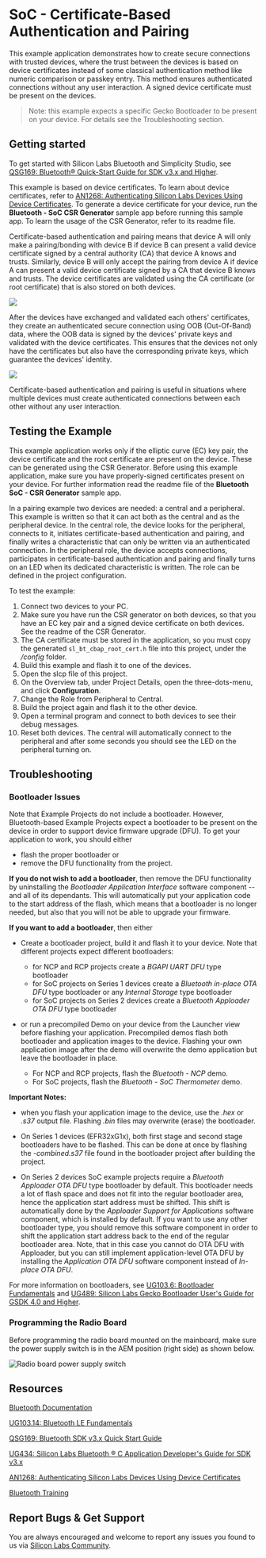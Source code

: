 # SoC - Certificate-Based Authentication and Pairing

This example application demonstrates how to create secure connections with trusted devices, where the trust between the devices is based on device certificates instead of some classical authentication method like numeric comparison or passkey entry. This method ensures authenticated connections without any user interaction. A signed device certificate must be present on the devices.

> Note: this example expects a specific Gecko Bootloader to be present on your device. For details see the Troubleshooting section.

## Getting started

To get started with Silicon Labs Bluetooth and Simplicity Studio, see [QSG169: Bluetooth® Quick-Start Guide for SDK v3.x and Higher](https://www.silabs.com/documents/public/quick-start-guides/qsg169-bluetooth-sdk-v3x-quick-start-guide.pdf).

This example is based on device certificates. To learn about device certificates, refer to [AN1268: Authenticating Silicon Labs Devices Using Device Certificates](https://www.silabs.com/documents/public/application-notes/an1268-efr32-secure-identity.pdf). To generate a device certificate for your device, run the **Bluetooth - SoC CSR Generator** sample app before running this sample app. To learn the usage of the CSR Generator, refer to its readme file.

Certificate-based authentication and pairing means that device A will only make a pairing/bonding with device B if device B can present a valid device certificate signed by a central authority (CA) that device A knows and trusts. Similarly, device B will only accept the pairing from device A if device A can present a valid device certificate signed by a CA that device B knows and trusts. The device certificates are validated using the CA certificate (or root certificate) that is also stored on both devices.

![](readme_img1.png)

After the devices have exchanged and validated each others' certificates, they create an authenticated secure connection using OOB (Out-Of-Band) data, where the OOB data is signed by the devices' private keys and validated with the device certificates. This ensures that the devices not only have the certificates but also have the corresponding private keys, which guarantee the devices' identity.

![](readme_img2.png)

Certificate-based authentication and pairing is useful in situations where multiple devices must create authenticated connections between each other without any user interaction.

## Testing the Example

This example application works only if the elliptic curve (EC) key pair, the device certificate and the root certificate are present on the device. These can be generated using the CSR Generator. Before using this example application, make sure you have properly-signed certificates present on your device. For further information read the readme file of the **Bluetooth SoC - CSR Generator** sample app.

In a pairing example two devices are needed: a central and a peripheral. This example is written so that it can act both as the central and as the peripheral device. In the central role, the device looks for the peripheral, connects to it, initiates certificate-based authentication and pairing, and finally writes a characteristic that can only be written via an authenticated connection. In the peripheral role, the device accepts connections, participates in certificate-based authentication and pairing and finally turns on an LED when its dedicated characteristic is written. The role can be defined in the project configuration.

To test the example:
1. Connect two devices to your PC.
2. Make sure you have run the CSR generator on both devices, so that you have an EC key pair and a signed device certificate on both devices. See the readme of the CSR Generator.
3. The CA certificate must be stored in the application, so you must copy the generated `sl_bt_cbap_root_cert.h` file into this project, under the */config* folder.
4. Build this example and flash it to one of the devices.
5. Open the slcp file of this project.
6. On the Overview tab, under Project Details, open the three-dots-menu, and click **Configuration**.
7. Change the Role from Peripheral to Central.
6. Build the project again and flash it to the other device.
7. Open a terminal program and connect to both devices to see their debug messages.
8. Reset both devices. The central will automatically connect to the peripheral and after some seconds you should see the LED on the peripheral turning on.

## Troubleshooting

### Bootloader Issues

Note that Example Projects do not include a bootloader. However, Bluetooth-based Example Projects expect a bootloader to be present on the device in order to support device firmware upgrade (DFU). To get your application to work, you should either 
- flash the proper bootloader or
- remove the DFU functionality from the project.

**If you do not wish to add a bootloader**, then remove the DFU functionality by uninstalling the *Bootloader Application Interface* software component -- and all of its dependants. This will automatically put your application code to the start address of the flash, which means that a bootloader is no longer needed, but also that you will not be able to upgrade your firmware.

**If you want to add a bootloader**, then either 
- Create a bootloader project, build it and flash it to your device. Note that different projects expect different bootloaders:
  - for NCP and RCP projects create a *BGAPI UART DFU* type bootloader
  - for SoC projects on Series 1 devices create a *Bluetooth in-place OTA DFU* type bootloader or any *Internal Storage* type bootloader
  - for SoC projects on Series 2 devices create a *Bluetooth Apploader OTA DFU* type bootloader

- or run a precompiled Demo on your device from the Launcher view before flashing your application. Precompiled demos flash both bootloader and application images to the device. Flashing your own application image after the demo will overwrite the demo application but leave the bootloader in place. 
  - For NCP and RCP projects, flash the *Bluetooth - NCP* demo.
  - For SoC projects, flash the *Bluetooth - SoC Thermometer* demo.

**Important Notes:** 
- when you flash your application image to the device, use the *.hex* or *.s37* output file. Flashing *.bin* files may overwrite (erase) the bootloader.

- On Series 1 devices (EFR32xG1x), both first stage and second stage bootloaders have to be flashed. This can be done at once by flashing the *-combined.s37* file found in the bootloader project after building the project.

- On Series 2 devices SoC example projects require a *Bluetooth Apploader OTA DFU* type bootloader by default. This bootloader needs a lot of flash space and does not fit into the regular bootloader area, hence the application start address must be shifted. This shift is automatically done by the *Apploader Support for Applications* software component, which is installed by default. If you want to use any other bootloader type, you should remove this software component in order to shift the application start address back to the end of the regular bootloader area. Note, that in this case you cannot do OTA DFU with Apploader, but you can still implement application-level OTA DFU by installing the *Application OTA DFU* software component instead of *In-place OTA DFU*.

For more information on bootloaders, see [UG103.6: Bootloader Fundamentals](https://www.silabs.com/documents/public/user-guides/ug103-06-fundamentals-bootloading.pdf) and [UG489: Silicon Labs Gecko Bootloader User's Guide for GSDK 4.0 and Higher](https://cn.silabs.com/documents/public/user-guides/ug489-gecko-bootloader-user-guide-gsdk-4.pdf).


### Programming the Radio Board

Before programming the radio board mounted on the mainboard, make sure the power supply switch is in the AEM position (right side) as shown below.

![Radio board power supply switch](readme_img0.png)


## Resources

[Bluetooth Documentation](https://docs.silabs.com/bluetooth/latest/)

[UG103.14: Bluetooth LE Fundamentals](https://www.silabs.com/documents/public/user-guides/ug103-14-fundamentals-ble.pdf)

[QSG169: Bluetooth SDK v3.x Quick Start Guide](https://www.silabs.com/documents/public/quick-start-guides/qsg169-bluetooth-sdk-v3x-quick-start-guide.pdf)

[UG434: Silicon Labs Bluetooth ® C Application Developer's Guide for SDK v3.x](https://www.silabs.com/documents/public/user-guides/ug434-bluetooth-c-soc-dev-guide-sdk-v3x.pdf)

[AN1268: Authenticating Silicon Labs Devices Using Device Certificates](https://www.silabs.com/documents/public/application-notes/an1268-efr32-secure-identity.pdf)

[Bluetooth Training](https://www.silabs.com/support/training/bluetooth)

## Report Bugs & Get Support

You are always encouraged and welcome to report any issues you found to us via [Silicon Labs Community](https://www.silabs.com/community).
